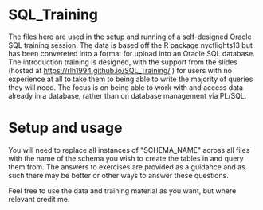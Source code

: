 # SQL_Training
The files here are used in the setup and running of a self-designed Oracle SQL training session. The data is based off the R package nycflights13 but has been convereted into a format for upload into an Oracle SQL database. The introduction training is designed, with the support from the slides (hosted at https://rlh1994.github.io/SQL_Training/ ) for users with no experience at all to take them to being able to write the majority of queries they will need. The focus is on being able to work with and access data already in a database, rather than on database management via PL/SQL.

# Setup and usage
You will need to replace all instances of "SCHEMA_NAME" across all files with the name of the schema you wish to create the tables in and query them from. The answers to exercises are provided as a guidance and as such there may be better or other ways to answer these questions.

Feel free to use the data and training material as you want, but where relevant credit me.
